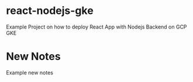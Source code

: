 # react-nodejs-gke
Example Project on how to deploy React App with Nodejs Backend on GCP GKE

# New Notes
Example new notes
